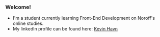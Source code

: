 ### Welcome!
- I'm a student currently learning Front-End Development on Noroff's online studies.
- My linkedIn profile can be found here: [Kevin Havn](https://www.linkedin.com/in/kevin-havn/)
<!--
**KevinHavn/KevinHavn** is a ✨ _special_ ✨ repository because its `README.md` (this file) appears on your GitHub profile.

Here are some ideas to get you started:

- 🔭 I’m currently working on ...
- 🌱 I’m currently learning ...
- 👯 I’m looking to collaborate on ...
- 🤔 I’m looking for help with ...
- 💬 Ask me about ...
- 📫 How to reach me: ...
- 😄 Pronouns: ...
- ⚡ Fun fact: ...
-->
